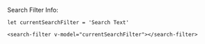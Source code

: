 Search Filter Info:

```vue
let currentSearchFilter = 'Search Text'

<search-filter v-model="currentSearchFilter"></search-filter>
```
